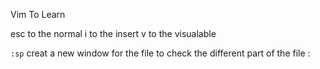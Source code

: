 Vim To Learn

esc to the normal
i to the insert
v to the visualable

`:sp`  creat a new window for the file to check the different part of the file
:


